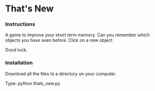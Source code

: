 # That's New

### Instructions
A game to improve your short term memory.
Can you remember which objects you have seen before.
Click on a new object.

Good luck.

### Installation
Download all the files to a directory on your computer.

Type: python thats_new.py
